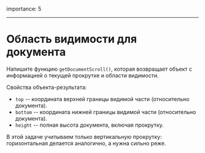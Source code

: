 importance: 5

---

# Область видимости для документа

Напишите функцию `getDocumentScroll()`, которая возвращает объект с информацией о текущей прокрутке и области видимости.

Свойства объекта-результата:

- `top` -- координата верхней границы видимой части (относительно документа).
- `bottom` -- координата нижней границы видимой части (относительно документа).
- `height` -- полная высота документа, включая прокрутку.

В этой задаче учитываем только вертикальную прокрутку: горизонтальная делается аналогично, а нужна сильно реже.